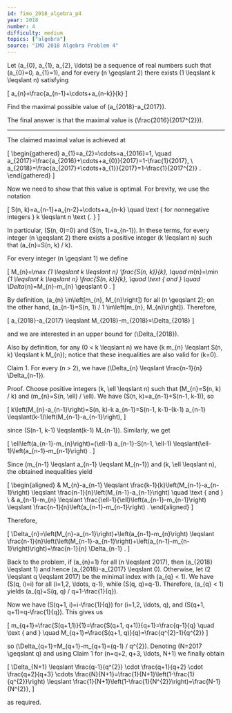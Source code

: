 ```yaml
---
id: fimo_2018_algebra_p4
year: 2018
number: 4
difficulty: medium
topics: ["algebra"]
source: "IMO 2018 Algebra Problem 4"
---
```


Let \(a_{0}, a_{1}, a_{2}, \ldots\) be a sequence of real numbers such that \(a_{0}=0, a_{1}=1\), and for every \(n \geqslant 2\) there exists \(1 \leqslant k \leqslant n\) satisfying

\[
a_{n}=\frac{a_{n-1}+\cdots+a_{n-k}}{k}
\]

Find the maximal possible value of \(a_{2018}-a_{2017}\).

The final answer is that the maximal value is \(\frac{2016}{2017^{2}}\).

---
The claimed maximal value is achieved at

\[
\begin{gathered}
a_{1}=a_{2}=\cdots=a_{2016}=1, \quad a_{2017}=\frac{a_{2016}+\cdots+a_{0}}{2017}=1-\frac{1}{2017}, \\
a_{2018}=\frac{a_{2017}+\cdots+a_{1}}{2017}=1-\frac{1}{2017^{2}} .
\end{gathered}
\]

Now we need to show that this value is optimal. For brevity, we use the notation

\[
S(n, k)=a_{n-1}+a_{n-2}+\cdots+a_{n-k} \quad \text { for nonnegative integers } k \leqslant n \text {. }
\]

In particular, \(S(n, 0)=0\) and \(S(n, 1)=a_{n-1}\). In these terms, for every integer \(n \geqslant 2\) there exists a positive integer \(k \leqslant n\) such that \(a_{n}=S(n, k) / k\).

For every integer \(n \geqslant 1\) we define

\[
M_{n}=\max _{1 \leqslant k \leqslant n} \frac{S(n, k)}{k}, \quad m_{n}=\min _{1 \leqslant k \leqslant n} \frac{S(n, k)}{k}, \quad \text { and } \quad \Delta_{n}=M_{n}-m_{n} \geqslant 0 .
\]

By definition, \(a_{n} \in\left[m_{n}, M_{n}\right]\) for all \(n \geqslant 2\); on the other hand, \(a_{n-1}=S(n, 1) / 1 \in\left[m_{n}, M_{n}\right]\). Therefore,

\[
a_{2018}-a_{2017} \leqslant M_{2018}-m_{2018}=\Delta_{2018}
\]

and we are interested in an upper bound for \(\Delta_{2018}\).

Also by definition, for any \(0 < k \leqslant n\) we have \(k m_{n} \leqslant S(n, k) \leqslant k M_{n}\); notice that these inequalities are also valid for \(k=0\).

Claim 1. For every \(n > 2\), we have \(\Delta_{n} \leqslant \frac{n-1}{n} \Delta_{n-1}\).

Proof. Choose positive integers \(k, \ell \leqslant n\) such that \(M_{n}=S(n, k) / k\) and \(m_{n}=S(n, \ell) / \ell\). We have \(S(n, k)=a_{n-1}+S(n-1, k-1)\), so

\[
k\left(M_{n}-a_{n-1}\right)=S(n, k)-k a_{n-1}=S(n-1, k-1)-(k-1) a_{n-1} \leqslant(k-1)\left(M_{n-1}-a_{n-1}\right),
\]

since \(S(n-1, k-1) \leqslant(k-1) M_{n-1}\). Similarly, we get

\[
\ell\left(a_{n-1}-m_{n}\right)=(\ell-1) a_{n-1}-S(n-1, \ell-1) \leqslant(\ell-1)\left(a_{n-1}-m_{n-1}\right) .
\]

Since \(m_{n-1} \leqslant a_{n-1} \leqslant M_{n-1}\) and \(k, \ell \leqslant n\), the obtained inequalities yield

\[
\begin{aligned}
& M_{n}-a_{n-1} \leqslant \frac{k-1}{k}\left(M_{n-1}-a_{n-1}\right) \leqslant \frac{n-1}{n}\left(M_{n-1}-a_{n-1}\right) \quad \text { and } \\
& a_{n-1}-m_{n} \leqslant \frac{\ell-1}{\ell}\left(a_{n-1}-m_{n-1}\right) \leqslant \frac{n-1}{n}\left(a_{n-1}-m_{n-1}\right) .
\end{aligned}
\]

Therefore,

\[
\Delta_{n}=\left(M_{n}-a_{n-1}\right)+\left(a_{n-1}-m_{n}\right) \leqslant \frac{n-1}{n}\left(\left(M_{n-1}-a_{n-1}\right)+\left(a_{n-1}-m_{n-1}\right)\right)=\frac{n-1}{n} \Delta_{n-1} .
\]

Back to the problem, if \(a_{n}=1\) for all \(n \leqslant 2017\), then \(a_{2018} \leqslant 1\) and hence \(a_{2018}-a_{2017} \leqslant 0\). Otherwise, let \(2 \leqslant q \leqslant 2017\) be the minimal index with \(a_{q} < 1\). We have \(S(q, i)=i\) for all \(i=1,2, \ldots, q-1\), while \(S(q, q)=q-1\). Therefore, \(a_{q} < 1\) yields \(a_{q}=S(q, q) / q=1-\frac{1}{q}\).

Now we have \(S(q+1, i)=i-\frac{1}{q}\) for \(i=1,2, \ldots, q\), and \(S(q+1, q+1)=q-\frac{1}{q}\). This gives us

\[
m_{q+1}=\frac{S(q+1,1)}{1}=\frac{S(q+1, q+1)}{q+1}=\frac{q-1}{q} \quad \text { and } \quad M_{q+1}=\frac{S(q+1, q)}{q}=\frac{q^{2}-1}{q^{2}}
\]

so \(\Delta_{q+1}=M_{q+1}-m_{q+1}=(q-1) / q^{2}\). Denoting \(N=2017 \geqslant q\) and using Claim 1 for \(n=q+2, q+3, \ldots, N+1\) we finally obtain

\[
\Delta_{N+1} \leqslant \frac{q-1}{q^{2}} \cdot \frac{q+1}{q+2} \cdot \frac{q+2}{q+3} \cdots \frac{N}{N+1}=\frac{1}{N+1}\left(1-\frac{1}{q^{2}}\right) \leqslant \frac{1}{N+1}\left(1-\frac{1}{N^{2}}\right)=\frac{N-1}{N^{2}},
\]

as required.
